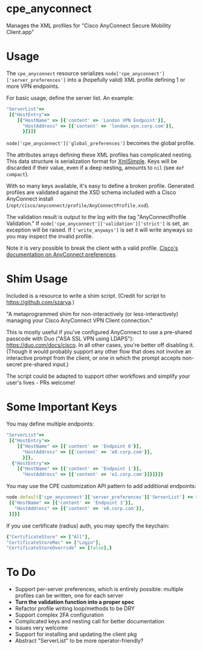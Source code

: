 # cpe_anyconnect

Manages the XML profiles for "Cisco AnyConnect Secure Mobility Client.app"

# Usage

The `cpe_anyconnect` resource serializes `node['cpe_anyconnect']['server_preferences']` into a (hopefully valid) XML profile defining 1 or more VPN endpoints.

For basic usage, define the server list. An example:

```ruby
"ServerList"=>
 [{"HostEntry"=>
    [{"HostName" => [{'content' => 'London VPN Endpoint'}],
      "HostAddress" => [{'content' => 'london.vpn.corp.com'}],
      }]}]}
```

`node['cpe_anyconnect']['global_preferences']` becomes the global profile.

The attributes arrays defining these XML profiles has complicated nesting. This data structure is serialization format for [XmlSimple](https://www.rubydoc.info/gems/xml-simple/1.1.2/XmlSimple). Keys will be discarded if their value, even if a deep nesting, amounts to `nil` (see `def compact`).

 With so many keys available, it's easy to define a broken profile. Generated profiles are validated against the XSD schema included with a Cisco AnyConnect install (`/opt/cisco/anyconnect/profile/AnyConnectProfile.xsd`).

 The validation result is output to the log with the tag "AnyConnectProfile Validation." If `node['cpe_anyconnect']['validation']['strict']` is set, an exception will be raised. If `['write_anyways']` is set it will write anyways so you may inspect the invalid profile.

Note it is very possible to break the client with a valid profile. [Cisco's documentation on AnyConnect preferences](https://www.cisco.com/c/en/us/td/docs/security/vpn_client/anyconnect/anyconnect40/administration/guide/b_AnyConnect_Administrator_Guide_4-0/anyconnect-profile-editor.html#ID-1430-0000006c).

# Shim Usage

Included is a resource to write a shim script. (Credit for script to https://github.com/szarya.)

"A metaprogrammed shim for non-interactively (or less-interactively) managing your Cisco AnyConnect VPN Client connection."

This is mostly useful if you've configured AnyConnect to use a pre-shared passcode with Duo ("ASA SSL VPN using LDAPS"): https://duo.com/docs/cisco. In all other cases, you're better off disabling it. (Though it would probably support any other flow that does not involve an interactive prompt from the client, or one in which the prompt accepts non-secret pre-shared input.)

The script could be adapted to support other workflows and simplify your user's lives - PRs welcome!

# Some Important Keys

You may define multiple endpoints:

```ruby
"ServerList"=>
 [{"HostEntry"=>
    [{"HostName" => [{'content' => 'Endpoint 0'}],
      "HostAddress" => [{'content' => 'e0.corp.com'}],
      }]},
  {"HostEntry"=>
    [{"HostName" => [{'content' => 'Endpoint 1'}],
      "HostAddress" => [{'content' => 'e1.corp.com'}]}]}]}
```

You may use the CPE customization API pattern to add additional endpoints:

```ruby
node.default['cpe_anyconnect']['server_preferences']['ServerList'] += [{"HostEntry"=>
 [{"HostName" => [{'content' => 'Endpoint 3'}],
   "HostAddress" => [{'content' => 'e0.corp.com'}],
 }]}]
```

 If you use certificate (radius) auth, you may specify the keychain:

 ```ruby
 {"CertificateStore" => ["All"],
 "CertificateStoreMac" => ["Login"],
 "CertificateStoreOverride" => [false],}
 ```

# To Do

* Support per-server preferences, which is entirely possible: multiple profiles can be written, one for each server
* **Turn the validation function into a proper spec**
* Refactor profile writing loop/methods to be DRY
* Support complex 2FA configuration
* Complicated keys and nesting call for better documentation
 * Issues very welcome
* Support for installing and updating the client pkg
* Abstract "ServerList" to be more operator-friendly?
